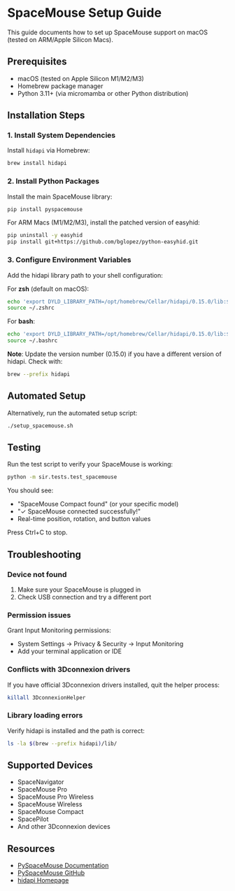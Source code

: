 # SpaceMouse Setup Guide

This guide documents how to set up SpaceMouse support on macOS (tested on ARM/Apple Silicon Macs).

## Prerequisites

- macOS (tested on Apple Silicon M1/M2/M3)
- Homebrew package manager
- Python 3.11+ (via micromamba or other Python distribution)

## Installation Steps

### 1. Install System Dependencies

Install `hidapi` via Homebrew:
```bash
brew install hidapi
```

### 2. Install Python Packages

Install the main SpaceMouse library:
```bash
pip install pyspacemouse
```

For ARM Macs (M1/M2/M3), install the patched version of easyhid:
```bash
pip uninstall -y easyhid
pip install git+https://github.com/bglopez/python-easyhid.git
```

### 3. Configure Environment Variables

Add the hidapi library path to your shell configuration:

For **zsh** (default on macOS):
```bash
echo 'export DYLD_LIBRARY_PATH=/opt/homebrew/Cellar/hidapi/0.15.0/lib:$DYLD_LIBRARY_PATH' >> ~/.zshrc
source ~/.zshrc
```

For **bash**:
```bash
echo 'export DYLD_LIBRARY_PATH=/opt/homebrew/Cellar/hidapi/0.15.0/lib:$DYLD_LIBRARY_PATH' >> ~/.bashrc
source ~/.bashrc
```

**Note**: Update the version number (0.15.0) if you have a different version of hidapi. Check with:
```bash
brew --prefix hidapi
```

## Automated Setup

Alternatively, run the automated setup script:
```bash
./setup_spacemouse.sh
```

## Testing

Run the test script to verify your SpaceMouse is working:
```bash
python -m sir.tests.test_spacemouse
```

You should see:
- "SpaceMouse Compact found" (or your specific model)
- "✓ SpaceMouse connected successfully!"
- Real-time position, rotation, and button values

Press Ctrl+C to stop.

## Troubleshooting

### Device not found
1. Make sure your SpaceMouse is plugged in
2. Check USB connection and try a different port

### Permission issues
Grant Input Monitoring permissions:
- System Settings → Privacy & Security → Input Monitoring
- Add your terminal application or IDE

### Conflicts with 3Dconnexion drivers
If you have official 3Dconnexion drivers installed, quit the helper process:
```bash
killall 3DconnexionHelper
```

### Library loading errors
Verify hidapi is installed and the path is correct:
```bash
ls -la $(brew --prefix hidapi)/lib/
```

## Supported Devices

- SpaceNavigator
- SpaceMouse Pro
- SpaceMouse Pro Wireless
- SpaceMouse Wireless
- SpaceMouse Compact
- SpacePilot
- And other 3Dconnexion devices

## Resources

- [PySpaceMouse Documentation](https://spacemouse.kubaandrysek.cz/)
- [PySpaceMouse GitHub](https://github.com/JakubAndrysek/PySpaceMouse)
- [hidapi Homepage](https://github.com/libusb/hidapi)
